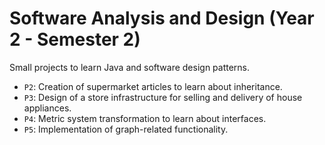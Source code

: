 # Software Analysis and Design (Year 2 - Semester 2)

Small projects to learn Java and software design patterns.

- `P2`: Creation of supermarket articles to learn about inheritance.
- `P3`: Design of a store infrastructure for selling and delivery of house appliances.
- `P4`: Metric system transformation to learn about interfaces.
- `P5`: Implementation of graph-related functionality.
